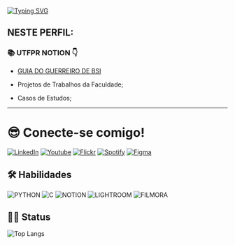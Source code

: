 
[![Typing SVG](https://readme-typing-svg.herokuapp.com/?font=Madimi+One&pause=1000&color=CCFF00&size=35&center=true&vCenter=true&width=1000&lines=OIEE,+PODE+ME+CHAMAR+DE+DANI++!!;BEM+VINDO(A)+AO+MEU+GITHUB++;tmj😎🤙)](https://git.io/typing-svg)

## NESTE PERFIL:

### 📚 UTFPR NOTION 👇

- [GUIA DO GUERREIRO DE BSI](https://lumbar-munchkin-40b.notion.site/U-T-F-P-R-3405c3feb5f043388e1faedc209b6cf0?pvs=4)

- Projetos de Trabalhos da Faculdade;
- Casos de Estudos;

--------

# 😎 Conecte-se comigo!

[![LinkedIn](https://img.shields.io/badge/LinkedIn-f8f8f2?style=for-the-badge&logo=linkedin&logoColor=#0000CD)](https://www.linkedin.com/in/thayssa-rom%C3%A3o-31a94424b/)
[![Youtube](https://img.shields.io/badge/youtube-f8f8f2?style=for-the-badge&logo=Youtube&logoColor=FF1493)](https://www.youtube.com/channel/UClQiSpJoE2PMe_pR0WITLzg)
[![Flickr](https://img.shields.io/badge/Flickr-f8f8f2?style=for-the-badge&logo=Flickr&logoColor=4F4F4F)](https://www.flickr.com/people/197358423@N08/)
[![Spotify](https://img.shields.io/badge/Spotify-f8f8f2?style=for-the-badge&logo=Spotify&logoColor=#D2691E)](https://open.spotify.com/user/6b4fpv4qed2uvb45wqz9wct31?si=940d561ebe274538)
[![Figma](https://img.shields.io/badge/Figma-f8f8f2?style=for-the-badge&logo=Figma&logoColor=#D2691E)](https://www.figma.com/@7d5effe6_cd58_4)


## 🛠 Habilidades

![PYTHON](https://img.shields.io/badge/PYTHON-00008B?style=for-the-badge&logo=PYTHON&logoColor=white) 
![C](https://img.shields.io/badge/C-E34F26?style=for-the-badge&logo=C&logoColor=white)
![NOTION](https://img.shields.io/badge/NOTION-00000B?style=for-the-badge&logo=NOTION&logoColor=white)
![LIGHTROOM](https://img.shields.io/badge/adobe%20LIGHTROOM-191970?style=for-the-badge&logo=adobe%20lightroom&logoColor=white)
![FILMORA](https://img.shields.io/badge/WONDERSHARE%20FILMORA-00BFFF?style=for-the-badge&logo=WONDERSHARE%20FILMORA&logoColor=white)


## 👨‍💻 Status
![Top Langs](https://github-readme-stats.vercel.app/api/top-langs/?username=thayssaromao&theme=tokyonight&layout=compact&custom_title=Tecnologies&langs_count=9)

